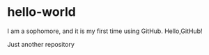 # hello-world

I am a sophomore, and it is my first time using GitHub.
Hello,GitHub!

Just another repository
